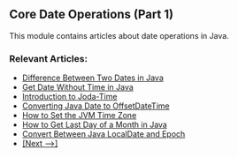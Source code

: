 ## Core Date Operations (Part 1)
This module contains articles about date operations in Java.

### Relevant Articles: 
- [Difference Between Two Dates in Java](http://www.baeldung.com/java-date-difference)
- [Get Date Without Time in Java](http://www.baeldung.com/java-date-without-time)
- [Introduction to Joda-Time](http://www.baeldung.com/joda-time)
- [Converting Java Date to OffsetDateTime](https://www.baeldung.com/java-convert-date-to-offsetdatetime)
- [How to Set the JVM Time Zone](https://www.baeldung.com/java-jvm-time-zone)
- [How to Get Last Day of a Month in Java](https://www.baeldung.com/java-last-day-month)
- [Convert Between Java LocalDate and Epoch](https://www.baeldung.com/java-localdate-epoch)
- [[Next -->]](/core-java-modules/core-java-date-operations-2)
